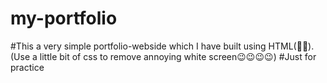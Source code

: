 # my-portfolio
#This a very simple portfolio-webside which I have built using HTML(💯💯). (Use a little bit of css to remove annoying white screen😉😉😉😉)
#Just for practice

